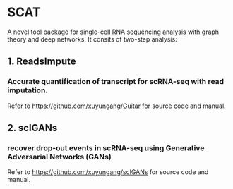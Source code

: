 # SCAT
A novel tool package for single-cell RNA sequencing analysis with graph theory and deep networks. It consits of two-step analysis:

## 1. ReadsImpute
### Accurate quantification of transcript for scRNA-seq with read imputation. 
Refer to https://github.com/xuyungang/Guitar for source code and manual.

## 2. scIGANs
### recover drop-out events in scRNA-seq using Generative Adversarial Networks (GANs) 
Refer to https://github.com/xuyungang/scIGANs for source code and manual.
